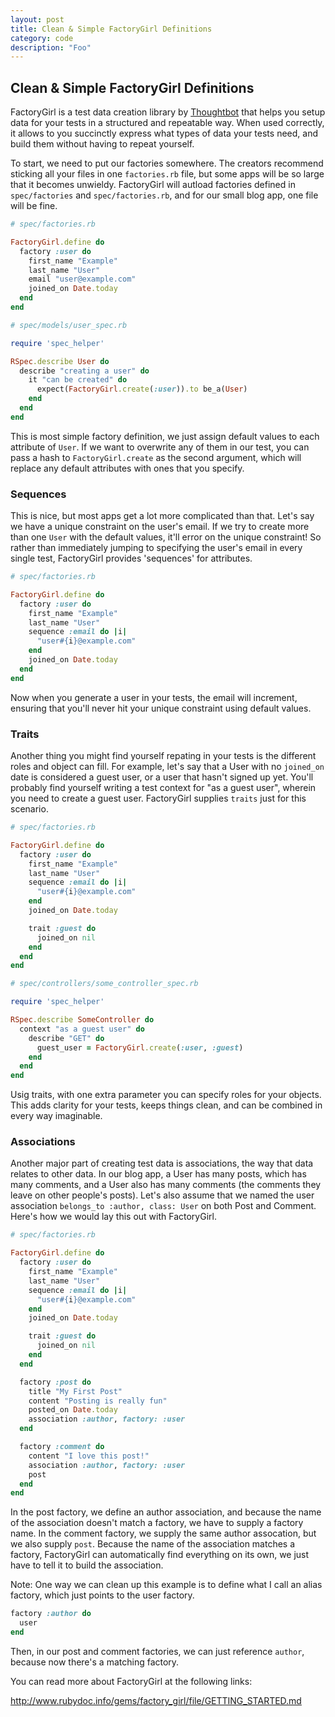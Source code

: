 ```yaml
---
layout: post
title: Clean & Simple FactoryGirl Definitions
category: code
description: "Foo"
---
```


## Clean & Simple FactoryGirl Definitions

FactoryGirl is a test data creation library by
[Thoughtbot](https://thoughtbot.com/) that helps you setup data for your tests
in a structured and repeatable way. When used correctly, it allows to you
succinctly express what types of data your tests need, and build them without
having to repeat yourself.

To start, we need to put our factories somewhere. The creators recommend
sticking all your files in one `factories.rb` file, but some apps will be so
large that it becomes unwieldy. FactoryGirl will autload factories defined in
`spec/factories` and `spec/factories.rb`, and for our small blog app, one file
will be fine.

```ruby
# spec/factories.rb

FactoryGirl.define do
  factory :user do
    first_name "Example"
    last_name "User"
    email "user@example.com"
    joined_on Date.today
  end
end
```

```ruby
# spec/models/user_spec.rb

require 'spec_helper'

RSpec.describe User do
  describe "creating a user" do
    it "can be created" do
      expect(FactoryGirl.create(:user)).to be_a(User)
    end
  end
end
```

This is most simple factory definition, we just assign default values to each
attribute of `User`. If we want to overwrite any of them in our test, you can
pass a hash to `FactoryGirl.create` as the second argument, which will replace
any default attributes with ones that you specify.

### Sequences

This is nice, but most apps get a lot more complicated than that. Let's say we
have a unique constraint on the user's email. If we try to create more than one
`User` with the default values, it'll error on the unique constraint! So rather
than immediately jumping to specifying the user's email in every single test,
FactoryGirl provides 'sequences' for attributes.

```ruby
# spec/factories.rb

FactoryGirl.define do
  factory :user do
    first_name "Example"
    last_name "User"
    sequence :email do |i|
      "user#{i}@example.com"
    end
    joined_on Date.today
  end
end
```

Now when you generate a user in your tests, the email will increment, ensuring
that you'll never hit your unique constraint using default values.

### Traits

Another thing you might find yourself repating in your tests is the different
roles and object can fill. For example, let's say that a User with no
`joined_on` date is considered a guest user, or a user that hasn't signed up
yet. You'll probably find yourself writing a test context for "as a guest
user", wherein you need to create a guest user. FactoryGirl supplies `traits`
just for this scenario.

```ruby
# spec/factories.rb

FactoryGirl.define do
  factory :user do
    first_name "Example"
    last_name "User"
    sequence :email do |i|
      "user#{i}@example.com"
    end
    joined_on Date.today

    trait :guest do
      joined_on nil
    end
  end
end
```

```ruby
# spec/controllers/some_controller_spec.rb

require 'spec_helper'

RSpec.describe SomeController do
  context "as a guest user" do
    describe "GET" do
      guest_user = FactoryGirl.create(:user, :guest)
    end
  end
end
```

Usig traits, with one extra parameter you can specify roles for your objects.
This adds clarity for your tests, keeps things clean, and can be combined in
every way imaginable.

### Associations

Another major part of creating test data is associations, the way that data
relates to other data. In our blog app, a User has many posts, which has many
comments, and a User also has many comments (the comments they leave on other
people's posts). Let's also assume that we named the user association
`belongs_to :author, class: User` on both Post and Comment. Here's how we would
lay this out with FactoryGirl.

```ruby
# spec/factories.rb

FactoryGirl.define do
  factory :user do
    first_name "Example"
    last_name "User"
    sequence :email do |i|
      "user#{i}@example.com"
    end
    joined_on Date.today

    trait :guest do
      joined_on nil
    end
  end

  factory :post do
    title "My First Post"
    content "Posting is really fun"
    posted_on Date.today
    association :author, factory: :user
  end

  factory :comment do
    content "I love this post!"
    association :author, factory: :user
    post
  end
end
```

In the post factory, we define an author association, and because the name of
the association doesn't match a factory, we have to supply a factory name. In
the comment factory, we supply the same author assocation, but we also supply
`post`. Because the name of the association matches a factory, FactoryGirl can
automatically find everything on its own, we just have to tell it to build the
association.

Note: One way we can clean up this example is to define what I call an alias 
factory, which just points to the user factory.

```ruby
factory :author do
  user
end
```

Then, in our post and comment factories, we can just reference `author`,
because now there's a matching factory.

You can read more about FactoryGirl at the following links:

http://www.rubydoc.info/gems/factory_girl/file/GETTING_STARTED.md
